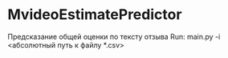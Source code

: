 # MvideoEstimatePredictor
Предсказание общей оценки по тексту отзыва
Run: main.py -i <абсолютный путь к файлу *.csv>
